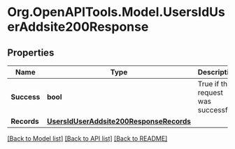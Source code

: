 # Org.OpenAPITools.Model.UsersIdUserAddsite200Response

## Properties

Name | Type | Description | Notes
------------ | ------------- | ------------- | -------------
**Success** | **bool** | True if the request was successful. | 
**Records** | [**UsersIdUserAddsite200ResponseRecords**](UsersIdUserAddsite200ResponseRecords.md) |  | 

[[Back to Model list]](../../README.md#documentation-for-models) [[Back to API list]](../../README.md#documentation-for-api-endpoints) [[Back to README]](../../README.md)


